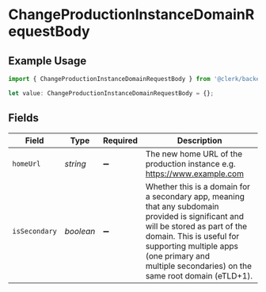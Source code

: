 # ChangeProductionInstanceDomainRequestBody

## Example Usage

```typescript
import { ChangeProductionInstanceDomainRequestBody } from '@clerk/backend-sdk/models/operations';

let value: ChangeProductionInstanceDomainRequestBody = {};
```

## Fields

| Field         | Type      | Required           | Description                                                                                                                                                                                                                                                             |
| ------------- | --------- | ------------------ | ----------------------------------------------------------------------------------------------------------------------------------------------------------------------------------------------------------------------------------------------------------------------- |
| `homeUrl`     | _string_  | :heavy_minus_sign: | The new home URL of the production instance e.g. https://www.example.com                                                                                                                                                                                                |
| `isSecondary` | _boolean_ | :heavy_minus_sign: | Whether this is a domain for a secondary app, meaning that any subdomain provided is significant and<br/>will be stored as part of the domain. This is useful for supporting multiple apps (one primary and<br/>multiple secondaries) on the same root domain (eTLD+1). |

